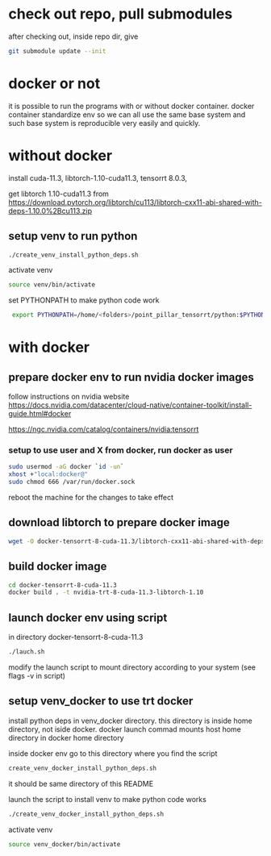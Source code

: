 # check out repo, pull submodules

after checking out, inside repo dir,  give 
```bash
git submodule update --init
```


# docker or not
 it is possible to run the programs with or without docker container.
 docker container standardize env so we can all use the same base system and such base system is reproducible very easily and quickly.


# without docker

install cuda-11.3, libtorch-1.10-cuda11.3, tensorrt 8.0.3, 

get libtorch 1.10-cuda11.3 from https://download.pytorch.org/libtorch/cu113/libtorch-cxx11-abi-shared-with-deps-1.10.0%2Bcu113.zip

## setup venv to run python 
```bash
./create_venv_install_python_deps.sh
```

activate venv 
```bash
source venv/bin/activate
```

set PYTHONPATH to make python code work

```bash
 export PYTHONPATH=/home/<folders>/point_pillar_tensorrt/python:$PYTHONPATH
```

# with docker

## prepare docker env to run nvidia docker images

follow instructions on nvidia website 
https://docs.nvidia.com/datacenter/cloud-native/container-toolkit/install-guide.html#docker

https://ngc.nvidia.com/catalog/containers/nvidia:tensorrt


### setup to use user and X from docker, run docker as user
```bash
sudo usermod -aG docker `id -un`
xhost +"local:docker@"
sudo chmod 666 /var/run/docker.sock
```
reboot the machine for the changes to take effect


## download libtorch to prepare docker image

```bash
wget -O docker-tensorrt-8-cuda-11.3/libtorch-cxx11-abi-shared-with-deps-1.10.0+cu113.zip https://download.pytorch.org/libtorch/cu113/libtorch-cxx11-abi-shared-with-deps-1.10.0%2Bcu113.zip
```

## build docker image
```bash
cd docker-tensorrt-8-cuda-11.3
docker build . -t nvidia-trt-8-cuda-11.3-libtorch-1.10

```


## launch docker env using script
in directory docker-tensorrt-8-cuda-11.3

```bash
./lauch.sh
```

modify the launch script to mount directory according to your system (see flags -v in script)

## setup venv_docker to use trt docker

install python deps in venv_docker directory. this directory is inside home directory, not iside docker. docker launch commad mounts host home directory in docker home directory

inside docker env go to this directory where you find the script
```bash
create_venv_docker_install_python_deps.sh
```

it should be same directory of this README

launch the script to install venv to make python code works
```bash
./create_venv_docker_install_python_deps.sh
```

activate venv 
```bash
source venv_docker/bin/activate
```